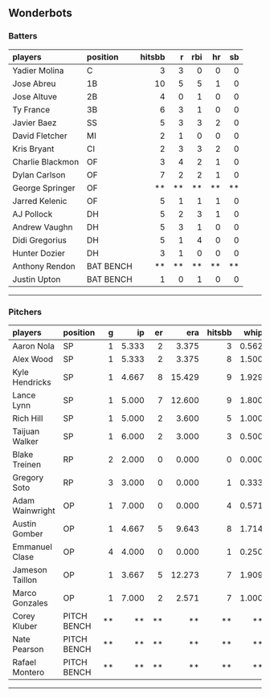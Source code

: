 ## Wonderbots

### Batters

 
|players          |position  | hitsbb|  r| rbi| hr| sb| 
|:----------------|:---------|------:|--:|---:|--:|--:| 
|Yadier Molina    |C         |      3|  3|   0|  0|  0| 
|Jose Abreu       |1B        |     10|  5|   5|  1|  0| 
|Jose Altuve      |2B        |      4|  0|   1|  0|  0| 
|Ty France        |3B        |      6|  3|   1|  0|  0| 
|Javier Baez      |SS        |      5|  3|   3|  2|  0| 
|David Fletcher   |MI        |      2|  1|   0|  0|  0| 
|Kris Bryant      |CI        |      2|  3|   3|  2|  0| 
|Charlie Blackmon |OF        |      3|  4|   2|  1|  0| 
|Dylan Carlson    |OF        |      7|  2|   2|  1|  0| 
|George Springer  |OF        |     **| **|  **| **| **| 
|Jarred Kelenic   |OF        |      5|  1|   1|  1|  0| 
|AJ Pollock       |DH        |      5|  2|   3|  1|  0| 
|Andrew Vaughn    |DH        |      5|  3|   1|  0|  0| 
|Didi Gregorius   |DH        |      5|  1|   4|  0|  0| 
|Hunter Dozier    |DH        |      3|  1|   0|  0|  0| 
|Anthony Rendon   |BAT BENCH |     **| **|  **| **| **| 
|Justin Upton     |BAT BENCH |      1|  0|   1|  0|  0| 

* * *

### Pitchers

 
|players         |position    |  g|    ip| er|    era| hitsbb|  whip| so|  w| sv| 
|:---------------|:-----------|--:|-----:|--:|------:|------:|-----:|--:|--:|--:| 
|Aaron Nola      |SP          |  1| 5.333|  2|  3.375|      3| 0.562|  7|  0|  0| 
|Alex Wood       |SP          |  1| 5.333|  2|  3.375|      8| 1.500|  5|  0|  0| 
|Kyle Hendricks  |SP          |  1| 4.667|  8| 15.429|      9| 1.929|  4|  0|  0| 
|Lance Lynn      |SP          |  1| 5.000|  7| 12.600|      9| 1.800|  7|  0|  0| 
|Rich Hill       |SP          |  1| 5.000|  2|  3.600|      5| 1.000|  8|  0|  0| 
|Taijuan Walker  |SP          |  1| 6.000|  2|  3.000|      3| 0.500|  3|  0|  0| 
|Blake Treinen   |RP          |  2| 2.000|  0|  0.000|      0| 0.000|  0|  1|  0| 
|Gregory Soto    |RP          |  3| 3.000|  0|  0.000|      1| 0.333|  2|  0|  1| 
|Adam Wainwright |OP          |  1| 7.000|  0|  0.000|      4| 0.571|  5|  1|  0| 
|Austin Gomber   |OP          |  1| 4.667|  5|  9.643|      8| 1.714|  8|  0|  0| 
|Emmanuel Clase  |OP          |  4| 4.000|  0|  0.000|      1| 0.250|  5|  0|  1| 
|Jameson Taillon |OP          |  1| 3.667|  5| 12.273|      7| 1.909|  4|  0|  0| 
|Marco Gonzales  |OP          |  1| 7.000|  2|  2.571|      7| 1.000|  4|  1|  0| 
|Corey Kluber    |PITCH BENCH | **|    **| **|     **|     **|    **| **| **| **| 
|Nate Pearson    |PITCH BENCH | **|    **| **|     **|     **|    **| **| **| **| 
|Rafael Montero  |PITCH BENCH | **|    **| **|     **|     **|    **| **| **| **| 


* * *


